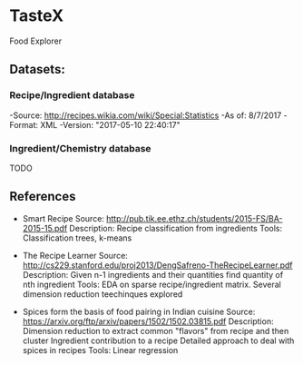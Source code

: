 # TasteX
Food Explorer

## Datasets:

### Recipe/Ingredient database
-Source: http://recipes.wikia.com/wiki/Special:Statistics
-As of: 8/7/2017
-Format: XML
-Version: "2017-05-10 22:40:17"

### Ingredient/Chemistry database
TODO






## References

+ Smart Recipe 
Source: http://pub.tik.ee.ethz.ch/students/2015-FS/BA-2015-15.pdf
Description: Recipe classification from ingredients
Tools: Classification trees, k-means

+ The Recipe Learner
Source: http://cs229.stanford.edu/proj2013/DengSafreno-TheRecipeLearner.pdf
Description: Given n-1 ingredients and their quantities find quantity of nth ingredient
Tools: EDA on sparse recipe/ingredient matrix. Several dimension reduction teechinques explored

+ Spices form the basis of food pairing in Indian cuisine
Source: https://arxiv.org/ftp/arxiv/papers/1502/1502.03815.pdf
Description: Dimension reduction to extract common "flavors" from recipe and then cluster
    Ingredient contribution to a recipe
    Detailed approach to deal with spices in recipes
Tools: Linear regression


